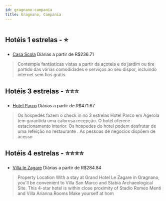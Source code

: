 ```yaml
---
id: gragnano-campania
title: Gragnano, Campania
---
```


<center><img src="http://cdn.smyrooms.com/cloudcontent/fotos/agregadorHotelero/0033/29268/3329268/1.jpg?f=15087091" alt="" /></center>


## Hotéis 1 estrelas - ⭐️

-    [Casa Scola](https://www.hurb.com/hoteis/gragnano/casa-scola-JNP-JP02086Y?cmp=18055) Diárias a partir de R$236.71
   > Contemple fantásticas vistas a partir da açoteia e do jardim ou tire partido das várias comodidades e serviços ao seu dispor, incluindo internet sem fios grátis.

## Hotéis 3 estrelas - ⭐️⭐️⭐️

-    [Hotel Parco](https://www.hurb.com/hoteis/gragnano/hotel-parco-JNP-JP340349?cmp=18055) Diárias a partir de R$471.67
   > Os hospedes fazem o check in no 3 estrelas Hotel Parco em Agerola tem garantida uma calorosa recepção. O hotel oferece estacionamento interior. Os hospedes do hotel podem desfrutar de uma refeição no restaurante . As pessoas de negocios dispõem de acesso 

## Hotéis 4 estrelas - ⭐️⭐️⭐️⭐️

-    [Villa le Zagare](https://www.hurb.com/hoteis/gragnano/villa-le-zagare-JNP-JP138602?cmp=18055) Diárias a partir de R$284.84
   > Property Location With a stay at Grand Hotel Le Zagare in Gragnano, you&apos;ll be convenient to Villa San Marco and Stabia Archaeological Site. This 4-star hotel is within close proximity of Stadio Romeo Menti and Villa Arianna.Rooms Make yourself at hom
